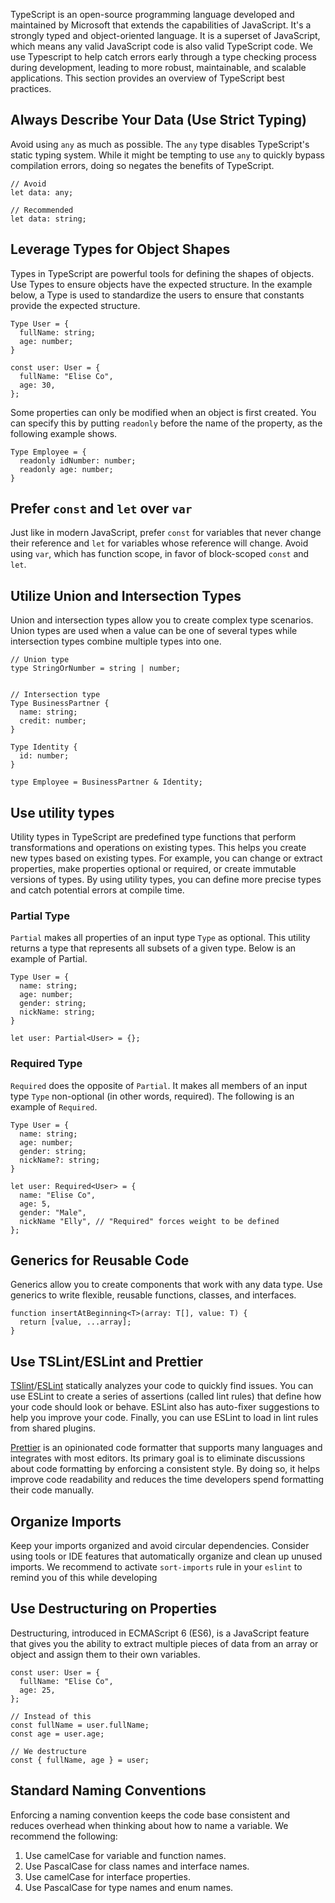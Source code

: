 TypeScript is an open-source programming language developed and maintained by Microsoft that extends the capabilities of JavaScript. It's a strongly typed and object-oriented language. It is a superset of JavaScript, which means any valid JavaScript code is also valid TypeScript code. We use Typescript to help catch errors early through a type checking process during development, leading to more robust, maintainable, and scalable applications. This section provides an overview of TypeScript best practices.

## Always Describe Your Data (Use Strict Typing)
Avoid using `any` as much as possible. The `any` type disables TypeScript's static typing system. While it might be tempting to use `any` to quickly bypass compilation errors, doing so negates the benefits of TypeScript.
```
// Avoid
let data: any;

// Recommended
let data: string;
```

## Leverage Types for Object Shapes
Types in TypeScript are powerful tools for defining the shapes of objects. Use Types to ensure objects have the expected structure. In the example below, a Type is used to standardize the users to ensure that constants provide the expected structure.
```
Type User = {
  fullName: string;
  age: number;
}

const user: User = {
  fullName: "Elise Co",
  age: 30,
};
```

Some properties can only be modified when an object is first created. You can specify this by putting `readonly` before the name of the property, as the following example shows.
```
Type Employee = {
  readonly idNumber: number;
  readonly age: number;
}
```

## Prefer `const` and `let` over `var`
Just like in modern JavaScript, prefer `const` for variables that never change their reference and `let` for variables whose reference will change. Avoid using `var`, which has function scope, in favor of block-scoped `const` and `let`.

## Utilize Union and Intersection Types
Union and intersection types allow you to create complex type scenarios. Union types are used when a value can be one of several types while intersection types combine multiple types into one.
```
// Union type
type StringOrNumber = string | number;


// Intersection type
Type BusinessPartner {
  name: string;
  credit: number;
}

Type Identity {
  id: number;
}

type Employee = BusinessPartner & Identity;
```

## Use utility types
Utility types in TypeScript are predefined type functions that perform transformations and operations on existing types. This helps you create new types based on existing types. For example, you can change or extract properties, make properties optional or required, or create immutable versions of types. By using utility types, you can define more precise types and catch potential errors at compile time.

### Partial Type
`Partial` makes all properties of an input type `Type` as optional. This utility returns a type that represents all subsets of a given type. Below is an example of Partial.

```
Type User = {
  name: string;
  age: number;
  gender: string;
  nickName: string;
}

let user: Partial<User> = {};
```

### Required Type
`Required` does the opposite of `Partial`. It makes all members of an input type `Type` non-optional (in other words, required). The following is an example of `Required`.
```
Type User = {
  name: string;
  age: number;
  gender: string;
  nickName?: string;
}

let user: Required<User> = { 
  name: "Elise Co",
  age: 5,
  gender: "Male",
  nickName "Elly", // "Required" forces weight to be defined
};
```

## Generics for Reusable Code
Generics allow you to create components that work with any data type. Use generics to write flexible, reusable functions, classes, and interfaces.
```
function insertAtBeginning<T>(array: T[], value: T) {
  return [value, ...array];
}
```

## Use TSLint/ESLint and Prettier
[TSlint](https://www.npmjs.com/package/tslint)/[ESLint](https://www.npmjs.com/package/eslint) statically analyzes your code to quickly find issues. You can use ESLint to create a series of assertions (called lint rules) that define how your code should look or behave. ESLint also has auto-fixer suggestions to help you improve your code. Finally, you can use ESLint to load in lint rules from shared plugins.

[Prettier](https://www.npmjs.com/package/prettier) is an opinionated code formatter that supports many languages and integrates with most editors. Its primary goal is to eliminate discussions about code formatting by enforcing a consistent style. By doing so, it helps improve code readability and reduces the time developers spend formatting their code manually.

## Organize Imports
Keep your imports organized and avoid circular dependencies. Consider using tools or IDE features that automatically organize and clean up unused imports. We recommend to activate `sort-imports` rule in your `eslint` to remind you of this while developing

## Use Destructuring on Properties
Destructuring, introduced in ECMAScript 6 (ES6), is a JavaScript feature that gives you the ability to extract multiple pieces of data from an array or object and assign them to their own variables.
```
const user: User = {
  fullName: "Elise Co",
  age: 25,
};

// Instead of this
const fullName = user.fullName;
const age = user.age;

// We destructure
const { fullName, age } = user;
```

## Standard Naming Conventions
Enforcing a naming convention keeps the code base consistent and reduces overhead when thinking about how to name a variable. We recommend the following:
1. Use camelCase for variable and function names.
2. Use PascalCase for class names and interface names.
3. Use camelCase for interface properties.
4. Use PascalCase for type names and enum names.


